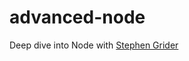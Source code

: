 # advanced-node
Deep dive into Node with [Stephen Grider](https://www.udemy.com/course/advanced-node-for-developers/)
